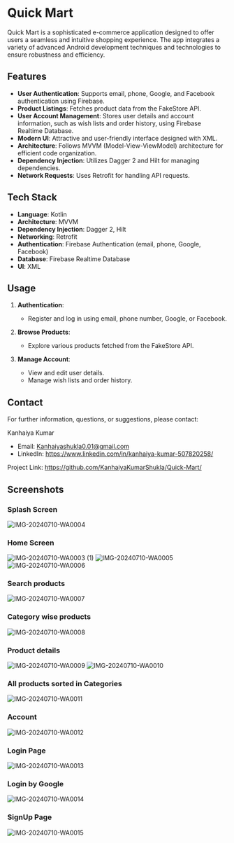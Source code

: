 # Quick Mart
Quick Mart is a sophisticated e-commerce application designed to offer users a seamless and intuitive shopping experience. The app integrates a variety of advanced Android development techniques and technologies to ensure robustness and efficiency.

## Features
- **User Authentication**: Supports email, phone, Google, and Facebook authentication using Firebase.
- **Product Listings**: Fetches product data from the FakeStore API.
- **User Account Management**: Stores user details and account information, such as wish lists and order history, using Firebase Realtime Database.
- **Modern UI**: Attractive and user-friendly interface designed with XML.
- **Architecture**: Follows MVVM (Model-View-ViewModel) architecture for efficient code organization.
- **Dependency Injection**: Utilizes Dagger 2 and Hilt for managing dependencies.
- **Network Requests**: Uses Retrofit for handling API requests.



## Tech Stack
- **Language**: Kotlin
- **Architecture**: MVVM
- **Dependency Injection**: Dagger 2, Hilt
- **Networking**: Retrofit
- **Authentication**: Firebase Authentication (email, phone, Google, Facebook)
- **Database**: Firebase Realtime Database
- **UI**: XML


## Usage
1. **Authentication**:
    - Register and log in using email, phone number, Google, or Facebook.
    
2. **Browse Products**:
    - Explore various products fetched from the FakeStore API.

3. **Manage Account**:
    - View and edit user details.
    - Manage wish lists and order history.

## Contact
For further information, questions, or suggestions, please contact:

Kanhaiya Kumar
* Email: Kanhaiyashukla0.01@gmail.com
* LinkedIn: https://www.linkedin.com/in/kanhaiya-kumar-507820258/

Project Link: https://github.com/KanhaiyaKumarShukla/Quick-Mart/

## Screenshots

### Splash Screen
![IMG-20240710-WA0004](https://github.com/KanhaiyaKumarShukla/Quick-Mart/assets/148223010/41149e54-b5c5-4cfb-b7ca-88aa5d7d0542)

### Home Screen
![IMG-20240710-WA0003 (1)](https://github.com/KanhaiyaKumarShukla/Quick-Mart/assets/148223010/cee41765-1887-408c-a2ed-fb7ebd87ee37)
![IMG-20240710-WA0005](https://github.com/KanhaiyaKumarShukla/Quick-Mart/assets/148223010/92f54059-6731-4ab1-b286-f304fd656b3e)
![IMG-20240710-WA0006](https://github.com/KanhaiyaKumarShukla/Quick-Mart/assets/148223010/e0b18e60-1c83-4929-b456-6336fb3a604d)

### Search products
![IMG-20240710-WA0007](https://github.com/KanhaiyaKumarShukla/Quick-Mart/assets/148223010/a7bc5fdf-31d7-42f5-a0c2-23364184868b)

### Category wise products
![IMG-20240710-WA0008](https://github.com/KanhaiyaKumarShukla/Quick-Mart/assets/148223010/6df2057c-2acf-4d68-89fc-d485e51fa3ed)

### Product details
![IMG-20240710-WA0009](https://github.com/KanhaiyaKumarShukla/Quick-Mart/assets/148223010/37b04011-2c54-4914-a17f-f14db667ea7e)
![IMG-20240710-WA0010](https://github.com/KanhaiyaKumarShukla/Quick-Mart/assets/148223010/a8be889b-dd2b-494f-b72d-c8d1c0e0fcf1)

### All products sorted in Categories
![IMG-20240710-WA0011](https://github.com/KanhaiyaKumarShukla/Quick-Mart/assets/148223010/30dd0b73-4d8f-4520-a5e9-07255c692385)

### Account
![IMG-20240710-WA0012](https://github.com/KanhaiyaKumarShukla/Quick-Mart/assets/148223010/089cc6b4-75eb-4b1d-b7c4-7ac05d1e29b2)

### Login Page
![IMG-20240710-WA0013](https://github.com/KanhaiyaKumarShukla/Quick-Mart/assets/148223010/0e596673-ce00-486d-b117-a71369873d23)

### Login by Google
![IMG-20240710-WA0014](https://github.com/KanhaiyaKumarShukla/Quick-Mart/assets/148223010/58255ed8-eece-414c-afc0-22acda6fdea0)

### SignUp Page
![IMG-20240710-WA0015](https://github.com/KanhaiyaKumarShukla/Quick-Mart/assets/148223010/6a0e9620-87cf-4da9-aabb-de12b22ab499)






